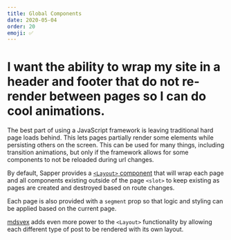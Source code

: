 ```yaml
---
title: Global Components
date: 2020-05-04
order: 20
emoji: ✅
---
```


# I want the ability to wrap my site in a header and footer that do not re-render between pages so I can do cool animations.

The best part of using a JavaScript framework is leaving traditional hard page loads behind. This lets pages partially render some elements while persisting others on the screen. This can be used for many things, including transition animations, but only if the framework allows for some components to not be reloaded during url changes.

By default, Sapper provides a [`<Layout>` component](https://sapper.svelte.dev/docs#Layouts) that will wrap each page and all  components existing outside of the page `<slot>` to keep existing as pages are created and destroyed based on route changes.

Each page is also provided with a `segment` prop so that logic and styling can be applied based on the current page.

[mdsvex](https://mdsvex.com/docs#layout) adds even more power to the `<Layout>` functionality by allowing each different type of post to be rendered with its own layout.
